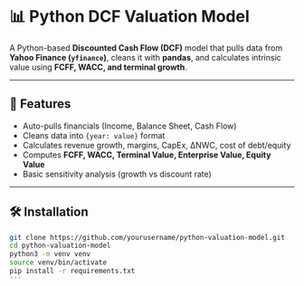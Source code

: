 # 📊 Python DCF Valuation Model

A Python-based **Discounted Cash Flow (DCF)** model that pulls data from **Yahoo Finance (`yfinance`)**, cleans it with **pandas**, and calculates intrinsic value using **FCFF, WACC, and terminal growth**.

---

## 🚀 Features
- Auto-pulls financials (Income, Balance Sheet, Cash Flow)  
- Cleans data into `{year: value}` format  
- Calculates revenue growth, margins, CapEx, ΔNWC, cost of debt/equity  
- Computes **FCFF, WACC, Terminal Value, Enterprise Value, Equity Value**  
- Basic sensitivity analysis (growth vs discount rate)

---

## 🛠 Installation
```bash
git clone https://github.com/yourusername/python-valuation-model.git
cd python-valuation-model
python3 -m venv venv
source venv/bin/activate
pip install -r requirements.txt
'''
